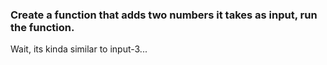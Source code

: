 ### Create a function that adds two numbers it takes as input, run the function.

Wait, its kinda similar to input-3...